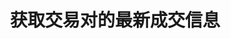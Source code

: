 ---
title: 获取交易对的最新成交信息
position_number: 1.8
type: get
description: /v1/public/q/deal
parameters:
    -
        name: symbol
        type: string
        mandatory: true
        default: N/A
        description: 交易对
        ranges:
    -
        name: num
        type:
        mandatory: true
        default:
        description: 数量
        ranges:
content_markdown: 注：**此方法不需要签名**
left_code_blocks:
    -
        code_block: "public void getKLine() {\r\n\tString text = HttpUtil.get(URL + \"/data/api/v1/getKLine?market=btc_usdt&type=1min&since=0\");\r\n\tSystem.out.println(text);\r\n}"
        title: Java
        language: java
right_code_blocks:
    -
        code_block: "{\n\t\"error\": {\n\t\t\"code\": \"\",\n\t\t\"msg\": \"\"\n\t},\n\t\"msgInfo\": \"\",\n\t\"result\": [\n\t\t{\n\t\t\t\"a\": 0,\n\t\t\t\"m\": \"\",\n\t\t\t\"p\": 0,\n\t\t\t\"s\": \"\",\n\t\t\t\"t\": 0\n\t\t}\n\t],\n\t\"returnCode\": 0\n}"
        title: Response
        language: json
---
